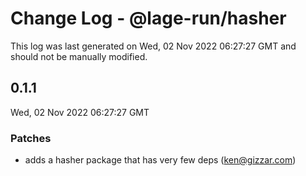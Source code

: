 # Change Log - @lage-run/hasher

This log was last generated on Wed, 02 Nov 2022 06:27:27 GMT and should not be manually modified.

<!-- Start content -->

## 0.1.1

Wed, 02 Nov 2022 06:27:27 GMT

### Patches

- adds a hasher package that has very few deps (ken@gizzar.com)
